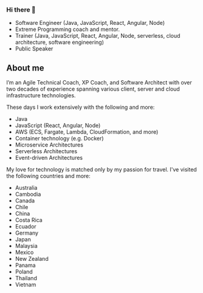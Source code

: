 ### Hi there 👋

<!--
**dalelotts/dalelotts** is a ✨ _special_ ✨ repository because its `README.md` (this file) appears on your GitHub profile.

Here are some ideas to get you started:

- 🔭 I’m currently working on ...
- 🌱 I’m currently learning ...
- 👯 I’m looking to collaborate on ...
- 🤔 I’m looking for help with ...
- 💬 Ask me about ...
- 📫 How to reach me: ...
- 😄 Pronouns: ...
- ⚡ Fun fact: ...
-->

* Software Engineer (Java, JavaScript, React, Angular, Node)
* Extreme Programming coach and mentor.
* Trainer (Java, JavaScript, React, Angular, Node, serverless, cloud architecture, software engineering)
* Public Speaker

## About me

I’m an Agile Technical Coach, XP Coach, and Software Architect with over two decades of experience spanning various client, server and cloud infrastructure technologies. 

These days I work extensively with the following and more:

* Java
* JavaScript (React, Angular, Node) 
* AWS (ECS, Fargate, Lambda, CloudFormation, and more)
* Container technology (e.g. Docker)
* Microservice Architectures
* Serverless Architectures
* Event-driven Architectures

My love for technology is matched only by my passion for travel. I've visited the following countries and more:

* Australia
* Cambodia
* Canada
* Chile
* China 
* Costa Rica
* Ecuador
* Germany
* Japan
* Malaysia
* Mexico
* New Zealand
* Panama
* Poland
* Thailand
* Vietnam

